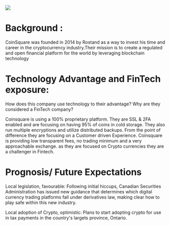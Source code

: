 ![](https://github.com/TGreenizan/hello-World/blob/main/Coinsquare.png?raw=true)

# Background :
CoinSquare was founded in 2014 by Rostand as a way to invest his time and career in the cryptocurrency  industry.Their mission is to create a regulated and open financial platform for the world by       leveraging blockchain technology

# Technology Advantage and FinTech exposure:

How does this company use technology to their advantage? Why are they considered a FinTech company?

Coinsquare is using a 100% proprietary platform. They are SSL & 2FA enabled and are focusing on having 95% of coins in cold storage. They also run multiple encryptions and utilize distributed backups. From the point of difference they are focusing on a Customer driven Experience. Coinsquare is providing low transparent fees, no trading minimum and a very approachable exchange. as they are focused on Crypto currencies they are a challenger in Fintech.

# Prognosis/ Future Expectations

Local legislation, favourable: Following initial hiccups, Canadian Securities Administration has issued new guidance that determines which digital currency trading platforms fall under derivatives law, making clear how to play safe within this new industry.

Local adoption of Crypto, optimistic: Plans to start adopting crypto for use in tax payments in the country's largets province, Ontario.
